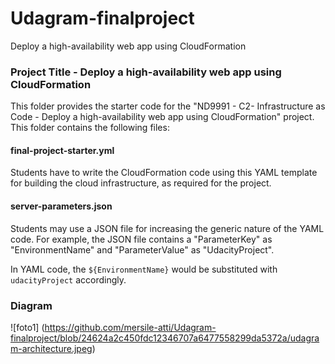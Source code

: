 # Udagram-finalproject
Deploy a high-availability web app using CloudFormation

### Project Title - Deploy a high-availability web app using CloudFormation
This folder provides the starter code for the "ND9991 - C2- Infrastructure as Code - Deploy a high-availability web app using CloudFormation" project. This folder contains the following files:


#### final-project-starter.yml
Students have to write the CloudFormation code using this YAML template for building the cloud infrastructure, as required for the project. 

#### server-parameters.json
Students may use a JSON file for increasing the generic nature of the YAML code. For example, the JSON file contains a "ParameterKey" as "EnvironmentName" and "ParameterValue" as "UdacityProject". 

In YAML code, the `${EnvironmentName}` would be substituted with `udacityProject` accordingly.

### Diagram
![foto1] (https://github.com/mersile-atti/Udagram-finalproject/blob/24624a2c450fdc12346707a6477558299da5372a/udagram-architecture.jpeg)